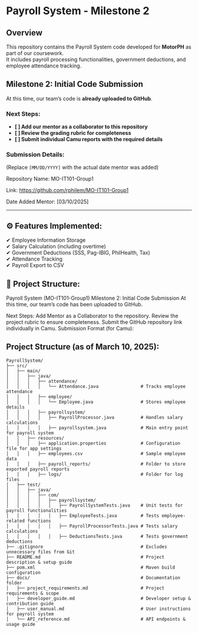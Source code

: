 # Payroll System - Milestone 2   

## Overview  
This repository contains the Payroll System code developed for **MotorPH** as part of our coursework.  
It includes payroll processing functionalities, government deductions, and employee attendance tracking.  

## Milestone 2: Initial Code Submission  
At this time, our team’s code is **already uploaded to GitHub**.  

### **Next Steps:**  
- **[ ] Add our mentor as a collaborator to this repository**  
- **[ ] Review the grading rubric for completeness**  
- **[ ] Submit individual Camu reports with the required details**  

### **Submission Details:**  

(Replace `[MM/DD/YYYY]` with the actual date mentor was added)

Repository Name: MO-IT101-Group1

Link: https://github.com/rphilem/MO-IT101-Group1

Date Added Mentor: [03/10/2025]

---

## ⚙️ Features Implemented:

✔ Employee Information Storage  
✔ Salary Calculation (including overtime)  
✔ Government Deductions (SSS, Pag-IBIG, PhilHealth, Tax)  
✔ Attendance Tracking  
✔ Payroll Export to CSV  

## 📂 Project Structure:




Payroll System (MO-IT101-Group1)
Milestone 2: Initial Code Submission
At this time, our team’s code has been uploaded to GitHub.

Next Steps:
Add Mentor as a Collaborator to the repository.
Review the project rubric to ensure completeness.
Submit the GitHub repository link individually in Camu.
Submission Format (for Camu):

## Project Structure (as of March 10, 2025):

```
PayrollSystem/
├── src/
│   ├── main/
│   │   ├── java/
│   │   │   ├── attendance/
│   │   │   │   └── Attendance.java                # Tracks employee attendance
│   │   │   ├── employee/
│   │   │   │   └── Employee.java                  # Stores employee details
│   │   │   ├── payrollsystem/
│   │   │   │   ├── PayrollProcessor.java          # Handles salary calculations
│   │   │   │   ├── payrollsystem.java             # Main entry point for payroll system
│   │   ├── resources/
│   │   │   ├── application.properties             # Configuration file for app settings
│   │   │   ├── employees.csv                      # Sample employee data
│   │   │   ├── payroll_reports/                   # Folder to store exported payroll reports
│   │   │   ├── logs/                              # Folder for log files
│   ├── test/
│   │   ├── java/
│   │   │   ├── com/
│   │   │   │   ├── payrollsystem/
│   │   │   │   │   ├── PayrollSystemTests.java    # Unit tests for payroll functionalities
│   │   │   │   │   ├── EmployeeTests.java         # Tests employee-related functions
│   │   │   │   │   ├── PayrollProcessorTests.java # Tests salary calculations
│   │   │   │   │   ├── DeductionsTests.java       # Tests government deductions
├── .gitignore                                     # Excludes unnecessary files from Git
├── README.md                                      # Project description & setup guide
├── pom.xml                                        # Maven build configuration
├── docs/                                          # Documentation folder
│   ├── project_requirements.md                    # Project requirements & scope
│   ├── developer_guide.md                         # Developer setup & contribution guide
│   ├── user_manual.md                             # User instructions for payroll system
│   └── API_reference.md                           # API endpoints & usage guide
```
